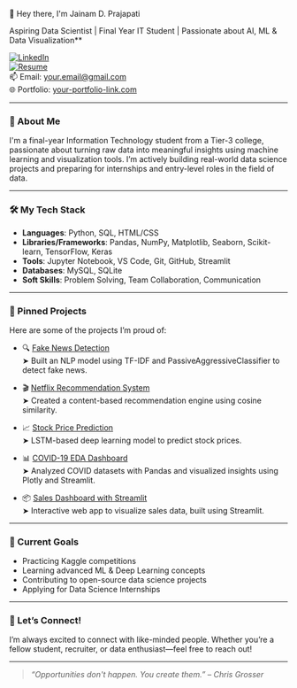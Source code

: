 👋 Hey there, I'm Jainam D. Prajapati

Aspiring Data Scientist | Final Year IT Student | Passionate about AI, ML & Data Visualization**

[![LinkedIn](https://img.shields.io/badge/LinkedIn-0077B5?style=flat-square&logo=linkedin&logoColor=white)](https://linkedin.com/in/yourlinkedin)  
[![Resume](https://img.shields.io/badge/Resume-PDF-informational?style=flat-square&logo=adobeacrobatreader&logoColor=white&color=FF6F61)](https://your-resume-link.com)  
📫 Email: [your.email@gmail.com](mailto:your.email@gmail.com)  
🌐 Portfolio: [your-portfolio-link.com](https://your-portfolio-link.com)

---

### 🚀 About Me

I'm a final-year Information Technology student from a Tier-3 college, passionate about turning raw data into meaningful insights using machine learning and visualization tools. I’m actively building real-world data science projects and preparing for internships and entry-level roles in the field of data.

---

### 🛠️ My Tech Stack

- **Languages**: Python, SQL, HTML/CSS
- **Libraries/Frameworks**: Pandas, NumPy, Matplotlib, Seaborn, Scikit-learn, TensorFlow, Keras
- **Tools**: Jupyter Notebook, VS Code, Git, GitHub, Streamlit
- **Databases**: MySQL, SQLite
- **Soft Skills**: Problem Solving, Team Collaboration, Communication

---

### 📌 Pinned Projects

Here are some of the projects I’m proud of:

- 🔍 [Fake News Detection](https://github.com/yourusername/fake-news-detector)  
  ➤ Built an NLP model using TF-IDF and PassiveAggressiveClassifier to detect fake news.

- 🎬 [Netflix Recommendation System](https://github.com/yourusername/netflix-recommender)  
  ➤ Created a content-based recommendation engine using cosine similarity.

- 📈 [Stock Price Prediction](https://github.com/yourusername/stock-price-predictor)  
  ➤ LSTM-based deep learning model to predict stock prices.

- 📊 [COVID-19 EDA Dashboard](https://github.com/yourusername/covid-eda-dashboard)  
  ➤ Analyzed COVID datasets with Pandas and visualized insights using Plotly and Streamlit.

- 📦 [Sales Dashboard with Streamlit](https://github.com/yourusername/sales-dashboard)  
  ➤ Interactive web app to visualize sales data, built using Streamlit.

---

### 🎯 Current Goals

- Practicing Kaggle competitions  
- Learning advanced ML & Deep Learning concepts  
- Contributing to open-source data science projects  
- Applying for Data Science Internships

---

### 📢 Let’s Connect!

I’m always excited to connect with like-minded people. Whether you’re a fellow student, recruiter, or data enthusiast—feel free to reach out!

---

> *“Opportunities don't happen. You create them.” – Chris Grosser*
